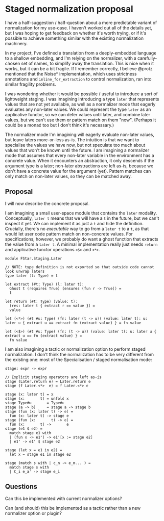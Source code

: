 # Staged normalization proposal

I have a half-suggestion / half-question about a more predictable variant of normalization for my use-case. I haven't worked out all of the details yet, but I was hoping to get feedback on whether it's worth trying, or if it's possible to achieve something similar with the existing normalization machinery.

In my project, I've defined a translation from a deeply-embedded language to a shallow embedding, and I'm relying on the normalizer, with a carefully-chosen set of names, to simplify away the translation. This is nice when it works, but it can be a bit fragile. If I remember correctly, I believe @protz mentioned that the Noise* implementation, which uses strictness annotations and `inline_for_extraction` to control normalization, ran into similar fragility problems.

I was wondering whether it would be possible / useful to introduce a sort of lightweight staging. I was imagining introducing a type `later` that represents values that are not yet available, as well as a normalizer mode that eagerly evaluates any non-later values. We could represent the type `later` as an applicative functor, so we can defer values until later, and combine later values, but we can't use them or pattern match on them "now". (Perhaps it could be a monad too but I don't think it's necessary.)

The normalizer mode I'm imagining will eagerly evaluate non-later values, but leave laters more-or-less as-is. The intuition is that we want to specialise the values we have now, but not speculate too much about values that won't be known until the future. I am imagining a normalizer mode that assumes that every non-later variable in the environment has a concrete value. When it encounters an abstraction, it only descends if the argument type is a later; non-later abstractions are left as-is, because we don't have a concrete value for the argument (yet). Pattern matches can only match on non-later values, so they can be matched away.

## Proposal

I will now describe the concrete proposal.

I am imagining a small user-space module that contains the `later` modality.
Conceptually, `later t` means that we will have a `t` in the future, but we can't inspect it yet.
We can implement it as just a `t` and hide the definition.
Crucially, there's no *executable* way to go from a `later t` to a `t`, as that would let user code pattern match on non-concrete values.
For specifications, however, we probably do want a ghost function that extracts the value from a `later t`.
A minimal implementation really just needs `return` and applicative functor operations `<$>` and `<*>`.

```
module FStar.Staging.Later

// NOTE: type definition is not exported so that outside code cannot look unwrap laters
type later (t: Type) = t

let extract (#t: Type) (l: later t):
  Ghost t (requires True) (ensures (fun r -> True)) =
  l

let return (#t: Type) (value: t):
  (res: later t { extract r == value }) =
  value

let (<*>) (#t #u: Type) (fn: later (t -> u)) (value: later t): u: later u { extract u == extract fn (extract value) } = fn value

let (<$>) (#t #u: Type) (fn: (t -> u)) (value: later t): u: later u { extract u == fn (extract value) } =
  fn value
```

I am also imagining a tactic or normalization option to perform staged normalization.
I don't think the normalization has to be very different from the existing one: most of the 
Specialisation / staged normalisation mode:
```
stage: expr -> expr

// Explicit staging operators are left as-is
stage (Later.return e) = Later.return e
stage (f Later.<*>  e) = f Later.<*> e

stage (x: later t) = x
stage (x:       t) = unfold x
stage Type#u       = Type#u
stage (a -> b)     = stage a -> stage b
stage (fun (x: later t) -> e) =
  fun (x: later t) -> stage e
stage (fun (x:       t) -> e) =
  fun (x:       t) ->       e
stage (e1 $ e2) =
  match stage e1 with
  | (fun x -> e1') -> e1'[x := stage e2]
  | e1' -> e1' $ stage e2

stage (let x = e1 in e2) =
  let x = stage e1 in stage e2

stage (match s with | c_n -> e_n... ) =
  match stage s with
  | C_i e_a' -> stage e_i
```

## Questions

Can this be implemented with current normalizer options?

Can (and should) this be implemented as a tactic rather than a new normalizer option or plugin?
